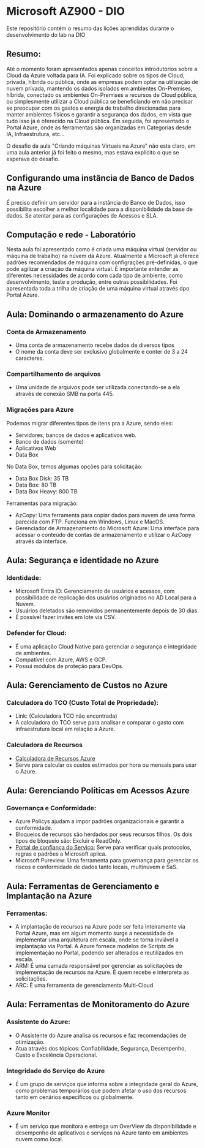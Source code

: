 # Microsoft AZ900 - DIO
Este repositório contém o resumo das lições aprendidas durante o desenvolvimento do lab na DIO

## Resumo:
Até o momento foram apresentados apenas conceitos introdutórios sobre a Cloud da Azure voltada para IA.
Foi explicado sobre os tipos de Cloud, privada, híbrida ou pública, onde as empresas podem optar na utilização de nuvem privada, mantendo os dados isolados em ambientes On-Premises, híbrida, conectado os ambientes On-Premises a recursos de Cloud pública, ou simplesmente utilizar a Cloud pública se beneficiando em não precisar se preocupar com os gastos e energia de trabalho direcionadas para manter ambientes físicos e garantir a segurança dos dados, em vista que tudo isso já é oferecido na Cloud pública.
Em seguida, foi apresentado o Portal Azure, onde as ferramentas são organizadas em Categorias desde IA, Infraestrutura, etc...

O desafio da aula "Criando máquinas Virtuais na Azure" não esta claro, em uma aula anterior já foi feito o mesmo, mas estava explícito o que se esperava do desafio.

## Configurando uma instância de Banco de Dados na Azure
É preciso definir um servidor para a instância do Banco de Dados, isso possibilita escolher a melhor localidade para a disponibilidade da base de dados.
Se atentar para as configurações de Acessos e SLA.

## Computação e rede - Laboratório
Nesta aula foi apresentado como é criada uma máquina virtual (servidor ou máquina de trabalho) na núvem da Azure.
Atualmente a Microsoft já oferece padrões recomendados de máquina com configrações pré-definidas, o que pode agilizar a criação da máquina virtual.
É importante entender as diferentes necessidades de acordo com cada tipo de ambiente, como desenvolvimento, teste e produção, entre outras possibilidades.
Foi apresentada toda a trilha de criação de uma máquina virtual através dpo Portal Azure.

## Aula: Dominando o armazenamento do Azure
### Conta de Armazenamento
- Uma conta de armazenamento recebe dados de diversos tipos
- O nome da conta deve ser exclusivo globalmente e conter de 3 a 24 caracteres.

### Compartilhamento de arquivos
- Uma unidade de arquivos pode ser utilizada conectando-se a ela através de conexão SMB na porta 445.

### Migrações para Azure
Podemos migrar diferentes tipos de itens pra a Azure, sendo eles:
- Servidores, bancos de dados e aplicativos web.
- Banco de dados (somente)
- Aplicativos Web
- Data Box

No Data Box, temos algumas opções para solicitação:
- Data Box Disk: 35 TB
- Data Box: 80 TB
- Data Box Heavy: 800 TB

Ferramentas para migração:
- AzCopy: Uma ferramenta para copiar dados para nuvem de uma forma parecida com FTP. Funciona em Windows, Linux e MacOS.
- Gerenciador de Armazenamento do Microsoft Azure: Uma interface para acessar o conteúdo de contas de armazenamento e utilizar o AzCopy através da interface.

## Aula: Segurança e identidade no Azure

### Identidade:
- Microsoft Entra ID: Gerenciamento de usuários e acessos, com possibilidade de replicação dos usuários originados no AD Local para a Nuvem.
- Usuários deletados são removidos permanentemente depois de 30 dias.
- É possível fazer invites em lote via CSV.

### Defender for Cloud:
- É uma aplicação Cloud Native para gerenciar a segurança e integridade de ambientes.
- Compatível com Azure, AWS e GCP.
- Possui módulos de proteção para DevOps.

## Aula: Gerenciamento de Custos no Azure

### Calculadora do TCO (Custo Total de Propriedade):
- Link: (Calculadora TCO não encontrada)
- A calculadora do TCO serve para analisar e comparar o gasto com infraestrutura local em relação a Azure.

### Calculadora de Recursos
- [Calculadora de Recursos Azure](https://azure.microsoft.com/pt-br/pricing/calculator/ "https://azure.microsoft.com/pt-br/pricing/calculator/")
- Serve para calcular os custos estimados por hora ou mensais para usar o Azure.

## Aula: Gerenciando Políticas em Acessos Azure

### Governança e Conformidade:
- Azure Policys ajudam a impor padrões organizacionais e garantir a conformidade.
- Bloqueios de recursos são herdados por seus recursos filhos. Os dois tipos de bloqueio são: Excluir e ReadOnly.
- [Portal de confiança do Serviço:](https://servicetrust.microsoft.com "https://servicetrust.microsoft.com") Serve para verificar quais protocolos, regras e padrões a Microsoft aplica.
- Microsoft Pureview: Uma ferramenta para governança para gerenciar os riscos e conformidade de dados tanto locais, multinuvem e SaS.

## Aula: Ferramentas de Gerenciamento e Implantação na Azure

### Ferramentas:
- A implantação de recursos na Azure pode ser feita inteiramente via Portal Azure, mas em algum momento surge a necessidade de implementar uma arquitetura em escala, onde se torna inviável a implantação via Portal.
A Azure fornece modelos de Scripts de implementação no Portal, podendo ser alterados e reutilizados em escala.
- ARM: É uma camada responsável por gerenciar as solicitações de implementação de recursos na Azure. É quem recebe e interpreta as solicitações.
- ARC: É uma ferramenta de gerenciamento Multi-Cloud

## Aula: Ferramentas de Monitoramento do Azure

### Assistente do Azure:
- O Assistente do Azure analisa os recursos e faz recomendações de otimização.
- Atua através dos tópicos: Confiabilidade, Segurança, Desempenho, Custo e Excelência Operacional.

### Integridade do Serviço do Azure
- É um grupo de serviços que informa sobre a integridade geral do Azure, como problemas temporários que podem afetar o uso dos recursos tanto em cenários específicos ou globalmente.

### Azure Monitor
- É um serviço que monitora e entrega um OverView da disponibilidade e desempenho de aplicativos e serviços na Azure tanto em ambientes nuvem como local.
